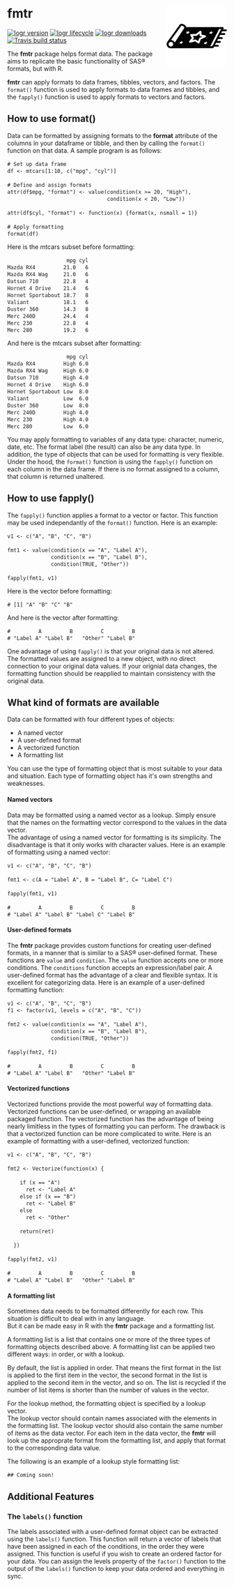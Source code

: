 # fmtr <img src="man/images/mat_star.svg" align="right" height="138" />

<!-- badges: start -->

[![logr version](https://www.r-pkg.org/badges/version/fmtr)](https://cran.r-project.org/package=fmtr)
[![logr lifecycle](https://img.shields.io/badge/lifecycle-stable-blue.svg)](https://cran.r-project.org/package=fmtr)
[![logr downloads](https://cranlogs.r-pkg.org/badges/grand-total/fmtr)](https://cran.r-project.org/package=fmtr)
[![Travis build status](https://travis-ci.com/dbosak01/logr.svg?branch=master)](https://travis-ci.com/dbosak01/fmtr)

<!-- badges: end -->

The **fmtr** package helps format data.  The package aims to replicate
the basic functionality of SAS® formats, but with R.  

**fmtr** can apply 
formats to data frames, tibbles, vectors, and factors.  The `format()` function
is used to apply formats to data frames and tibbles, and the `fapply()`
function is used to apply formats to vectors and factors.


## How to use format()
Data can be formatted by assigning formats to the **format** attribute
of the columns in your dataframe or tibble, and then by calling the `format()` 
function on that data.  A sample program is as follows:

```
# Set up data frame
df <- mtcars[1:10, c("mpg", "cyl")]

# Define and assign formats
attr(df$mpg, "format") <- value(condition(x >= 20, "High"),
                                condition(x < 20, "Low"))

attr(df$cyl, "format") <- function(x) {format(x, nsmall = 1)}

# Apply formatting
format(df)

```

Here is the mtcars subset before formatting:
```
                   mpg cyl
Mazda RX4         21.0   6
Mazda RX4 Wag     21.0   6
Datsun 710        22.8   4
Hornet 4 Drive    21.4   6
Hornet Sportabout 18.7   8
Valiant           18.1   6
Duster 360        14.3   8
Merc 240D         24.4   4
Merc 230          22.8   4
Merc 280          19.2   6
```

And here is the mtcars subset after formatting:
```
                   mpg cyl
Mazda RX4         High 6.0
Mazda RX4 Wag     High 6.0
Datsun 710        High 4.0
Hornet 4 Drive    High 6.0
Hornet Sportabout Low  8.0
Valiant           Low  6.0
Duster 360        Low  8.0
Merc 240D         High 4.0
Merc 230          High 4.0
Merc 280          Low  6.0

```

You may apply formatting to variables of any data type: character, numeric, 
date, etc.  The format label (the result) can also be any data type. 
In addition, the type of objects that can be used for formatting is very 
flexible. Under the hood, the `format()` function is using the `fapply()`
function on each column in the data frame.  If there is no format assigned
to a column, that column is returned unaltered.

## How to use fapply()

The `fapply()` function applies a format to a vector or factor. This function 
may be used independantly of the `format()` function.  Here is an example:
```
v1 <- c("A", "B", "C", "B")

fmt1 <- value(condition(x == "A", "Label A"),
              condition(x == "B", "Label B"),
              condition(TRUE, "Other"))

fapply(fmt1, v1)

```
Here is the vector before formatting:
```
# [1] "A" "B" "C" "B"
```

And here is the vector after formatting:
```
#         A         B         C         B 
# "Label A" "Label B"   "Other" "Label B" 
```
One advantage of using `fapply()` is that your original data is not
altered. The formatted values are assigned to a new object, with no 
direct connection to your original data values.  If your orignial data 
changes, the formatting function should be reapplied to maintain consistency
with the original data.

## What kind of formats are available
Data can be formatted with four different types of objects:
  * A named vector
  * A user-defined format
  * A vectorized function
  * A formatting list

You can use the type of formatting object that is most suitable to 
your data and situation.  Each type of formatting object has it's own 
strengths and weaknesses.

#### Named vectors
Data may be formatted using a named vector as a lookup.  Simply ensure that 
the names on the formatting vector correspond to the values in the data vector.  
The advantage
of using a named vector for formatting is its simplicity.  The disadvantage
is that it only works with character values. Here is an 
example of formatting using a named vector:
```
v1 <- c("A", "B", "C", "B")

fmt1 <- c(A = "Label A", B = "Label B", C= "Label C")

fapply(fmt1, v1)

#         A         B         C         B 
# "Label A" "Label B" "Label C" "Label B" 

```
#### User-defined formats
The **fmtr** package provides custom functions for creating user-defined 
formats, in a manner that is similar to a SAS® user-defined format.
These functions are `value` and `condition`.
The `value` function accepts one or more conditions.  The `conditions`
function accepts an expression/label pair.  A user-defined format has the 
advantage of a clear and flexible syntax.  It is excellent for categorizing
data.  Here is an example of a user-defined 
formatting function:
```
v1 <- c("A", "B", "C", "B")
f1 <- factor(v1, levels = c("A", "B", "C"))

fmt2 <- value(condition(x == "A", "Label A"),
              condition(x == "B", "Label B"),
              condition(TRUE, "Other"))
              
fapply(fmt2, f1)

#         A         B         C         B 
# "Label A" "Label B"   "Other" "Label B" 

```

#### Vectorized functions
Vectorized functions provide the most powerful way of formatting 
data.  Vectorized functions can be user-defined, or wrapping an 
available packaged function.  The vectorized function has the advantage 
of being nearly limitless
in the types of formatting you can perform.  The drawback is that a 
vectorized function can be more complicated to write.  Here is an 
example of formatting 
with a user-defined, vectorized function:
```
v1 <- c("A", "B", "C", "B")

fmt2 <- Vectorize(function(x) {
    
    if (x == "A") 
      ret <- "Label A"
    else if (x == "B")
      ret <- "Label B"
    else 
      ret <- "Other"
    
    return(ret)
    
  })
  
fapply(fmt2, v1)

#         A         B         C         B 
# "Label A" "Label B"   "Other" "Label B" 

```

#### A formatting list
Sometimes data needs to be formatted differently for each row.  This 
situation is difficult to deal with in any language.  
But it can be made easy in R with the **fmtr** package and a formatting list.

A formatting list is a list that contains one or more of the three types
of formatting objects described above.  A formatting list can be applied
two different ways: in order, or with a lookup.  

By default, the 
list is applied in order.  That means the first format in the list is 
applied to the first item in the vector, the second format in the list is 
applied to the second item in the vector, and so on.  The list is recycled 
if the number of list items is shorter than the number of values in the 
vector.

For the lookup method, the formatting object is specified by a lookup vector.  
The lookup vector should contain names 
associated with the elements in the formatting list. The lookup vector should 
also contain the same number of items as the data vector.  For each item
in the data vector, the **fmtr** will look up the approprate format
from the formatting list, and apply that format to the
corresponding data value.

The following is an example of a lookup style formatting list:
```
## Coming soon!
```

## Additional Features

### The `labels()` function
The labels associated with a user-defined format object can be extracted
using the `labels()` function.  This function will return a vector of labels
that have been assigned in each of the conditions, in the order they were 
assigned.  This function is useful
if you wish to create an ordered factor for your data.  You can assign the 
levels property of the `factor()` function to the output of the 
`labels()` function
to keep your data ordered and everything in sync.



